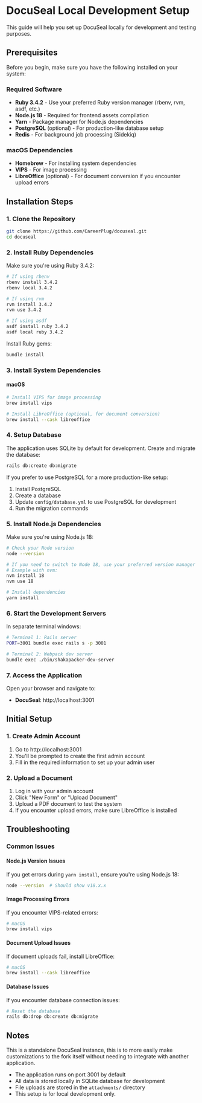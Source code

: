 # DocuSeal Local Development Setup

This guide will help you set up DocuSeal locally for development and testing purposes.

## Prerequisites

Before you begin, make sure you have the following installed on your system:

### Required Software
- **Ruby 3.4.2** - Use your preferred Ruby version manager (rbenv, rvm, asdf, etc.)
- **Node.js 18** - Required for frontend assets compilation
- **Yarn** - Package manager for Node.js dependencies
- **PostgreSQL** (optional) - For production-like database setup
- **Redis** - For background job processing (Sidekiq)

### macOS Dependencies
- **Homebrew** - For installing system dependencies
- **VIPS** - For image processing
- **LibreOffice** (optional) - For document conversion if you encounter upload errors

## Installation Steps

### 1. Clone the Repository

```bash
git clone https://github.com/CareerPlug/docuseal.git
cd docuseal
```

### 2. Install Ruby Dependencies

Make sure you're using Ruby 3.4.2:

```bash
# If using rbenv
rbenv install 3.4.2
rbenv local 3.4.2

# If using rvm
rvm install 3.4.2
rvm use 3.4.2

# If using asdf
asdf install ruby 3.4.2
asdf local ruby 3.4.2
```

Install Ruby gems:

```bash
bundle install
```

### 3. Install System Dependencies

#### macOS
```bash
# Install VIPS for image processing
brew install vips

# Install LibreOffice (optional, for document conversion)
brew install --cask libreoffice
```

### 4. Setup Database

The application uses SQLite by default for development. Create and migrate the database:

```bash
rails db:create db:migrate
```

If you prefer to use PostgreSQL for a more production-like setup:

1. Install PostgreSQL
2. Create a database
3. Update `config/database.yml` to use PostgreSQL for development
4. Run the migration commands

### 5. Install Node.js Dependencies

Make sure you're using Node.js 18:

```bash
# Check your Node version
node --version

# If you need to switch to Node 18, use your preferred version manager
# Example with nvm:
nvm install 18
nvm use 18

# Install dependencies
yarn install
```

### 6. Start the Development Servers

In separate terminal windows:

```bash
# Terminal 1: Rails server
PORT=3001 bundle exec rails s -p 3001

# Terminal 2: Webpack dev server
bundle exec ./bin/shakapacker-dev-server
```

### 7. Access the Application

Open your browser and navigate to:
- **DocuSeal**: http://localhost:3001

## Initial Setup

### 1. Create Admin Account

1. Go to http://localhost:3001
2. You'll be prompted to create the first admin account
3. Fill in the required information to set up your admin user

### 2. Upload a Document

1. Log in with your admin account
2. Click "New Form" or "Upload Document"
3. Upload a PDF document to test the system
4. If you encounter upload errors, make sure LibreOffice is installed

## Troubleshooting

### Common Issues

#### Node.js Version Issues
If you get errors during `yarn install`, ensure you're using Node.js 18:
```bash
node --version  # Should show v18.x.x
```

#### Image Processing Errors
If you encounter VIPS-related errors:
```bash
# macOS
brew install vips
```

#### Document Upload Issues
If document uploads fail, install LibreOffice:
```bash
# macOS
brew install --cask libreoffice
```

#### Database Issues
If you encounter database connection issues:
```bash
# Reset the database
rails db:drop db:create db:migrate
```

## Notes
This is a standalone DocuSeal instance, this is to more easily make customizations to the fork itself without needing to integrate with another application.
- The application runs on port 3001 by default
- All data is stored locally in SQLite database for development
- File uploads are stored in the `attachments/` directory
- This setup is for local development only.
